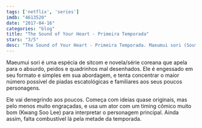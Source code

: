 ```yaml
---
tags: ['netflix', 'series']
imdb: "4613520"
date: "2017-04-16"
categories: "blog"
title: "The Sound of Your Heart - Primeira Temporada"
stars: "3/5"
desc: "The Sound of Your Heart - Primeira Temporada. Maeumui sori (South Korea, 2016). Dirigido por Byung-Hoon Ha. Escrito por Byung-Hoon Lee. Com Kwang Soo Lee (Cho Seok), Dae-Myung Kim (Cho Jun), So-Min Jung (Ae-bong), Byeong-ok Kim (Cho Cheol-wang), Mi-kyung Kim (Kwon Jeong-kwon)."
---
```

Maeumui sori é uma espécia de sitcom e novela/série coreana que apela para o absurdo, peidos e quadrinhos mal desenhados. Ele é engessado em seu formato e simples em sua abordagem, e tenta concentrar o maior número possível de piadas escatológicas e familiares aos seus poucos personagens.

Ele vai denegrindo aos poucos. Começa com ideias quase originais, mas pelo menos muito engraçadas, e usa um ator com um timing cômico muito bom (Kwang Soo Lee) para interpretar o personagem principal. Ainda assim, falta combustível lá pela metade da temporada.
